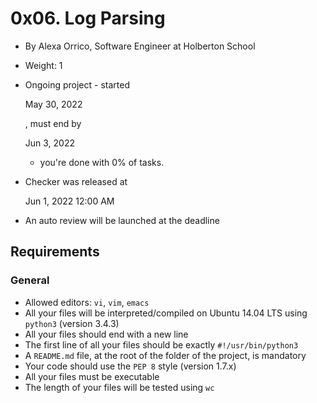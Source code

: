# 0x06. Log Parsing

-   By Alexa Orrico, Software Engineer at Holberton School
-   Weight: 1
-   Ongoing project - started
    
    May 30, 2022
    
    , must end by
    
    Jun 3, 2022
    
    - you're done with  0% of tasks.
-   Checker was released at
    
    Jun 1, 2022 12:00 AM
    
-   An auto review will be launched at the deadline

## Requirements

### General

-   Allowed editors:  `vi`,  `vim`,  `emacs`
-   All your files will be interpreted/compiled on Ubuntu 14.04 LTS using  `python3`  (version 3.4.3)
-   All your files should end with a new line
-   The first line of all your files should be exactly  `#!/usr/bin/python3`
-   A  `README.md`  file, at the root of the folder of the project, is mandatory
-   Your code should use the  `PEP 8`  style (version 1.7.x)
-   All your files must be executable
-   The length of your files will be tested using  `wc`